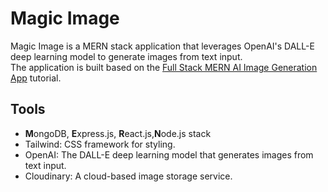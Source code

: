 # Magic Image

Magic Image is a MERN stack application that leverages OpenAI's DALL-E deep learning model to generate images from text input.  
The application is built based on the [Full Stack MERN AI Image Generation App](https://www.youtube.com/watch?v=EyIvuigqDoA) tutorial.

## Tools

* **M**ongoDB, **E**xpress.js, **R**eact.js,**N**ode.js stack  
* Tailwind: CSS framework for styling.
* OpenAI: The DALL-E deep learning model that generates images from text input.  
* Cloudinary: A cloud-based image storage service.  

